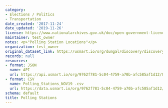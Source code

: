 ```yaml
---
category:
- Elections / Politics
- Transportation
date_created: '2017-11-24'
date_updated: '2019-11-26'
license: https://www.nationalarchives.gov.uk/doc/open-government-licence/version/3/
maintainer: test_owner
notes: <p>"Polling Station Locations"</p>
organization: test_owner
original_dataset_link: https://usmart.io/org/dumgal/discovery/discovery-view-detail/6b9e02f9-fa27-4631-a9bb-23ed1d44857c
records: null
resources:
- format: JSON
  name: API
  url: https://api.usmart.io/org/9762f781-5c04-4759-a70b-afc585af1d12/83a4ecb1-b94c-44ca-8625-b66d3e92b9a2/1/urql
- format: CSV
  name: Polling_Stations_NOV19 .csv
  url: https://data.usmart.io/org/9762f781-5c04-4759-a70b-afc585af1d12/resource?resourceGUID=9eec9885-204c-4b53-b7e3-feebad7ad8aa
schema: default
title: Polling Stations
---
```

